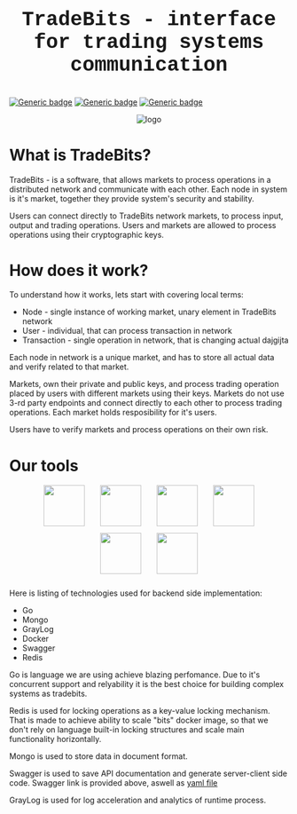 
# <p  align="center" style="font-family:courier;font-size:130%" size=212px> TradeBits - interface for trading systems communication </p> 


[![Generic badge](https://img.shields.io/badge/LICENSE-MIT-orange.svg)](LICENSE)
[![Generic badge](https://img.shields.io/badge/DOCKER-HUB-blue.svg)](https://hub.docker.com/repository/docker/dangdancheg/tradebits)
[![Generic badge](https://img.shields.io/badge/SWAGGER-API-green.svg)](https://app.swaggerhub.com/apis/Dancheg97/tradebits)


<p align="center">
  <img src="https://www.pngkey.com/png/full/398-3981558_igo-mid-winter-conference-network-png.png" alt="logo"/>
</p>

# What is TradeBits?

TradeBits - is a software, that allows markets to process operations in a distributed network and communicate with each other. Each node in system is it's market, together they provide system's security and stability.

Users can connect directly to TradeBits network markets, to process input, output and trading operations. Users and markets are allowed to process operations using their cryptographic keys.

# How does it work?

To understand how it works, lets start with covering local terms:
- Node - single instance of working market, unary element in TradeBits network
- User - individual, that can process transaction in network
- Transaction - single operation in network, that is changing actual dajgijta

Each node in network is a unique market, and has to store all actual data and verify related to that market.

Markets, own their private and public keys, and process trading operation placed by users with different markets using their keys. Markets do not use 3-rd party endpoints and connect directly to each other to process trading operations. Each market holds resposibility for it's users.

Users have to verify markets and process operations on their own risk.

# Our tools


<p align="center">
<img go align="center" style="padding-left: 12px; padding-right: 12px; padding-bottom: 12px;" width="74px" height="74px" src="https://raw.githubusercontent.com/golangci/awesome-go-linters/master/go.png" />
<img mongo align="center" style="padding-left: 12px; padding-right: 12px; padding-bottom: 12px;" width="74px" height="74px" src="https://upload.wikimedia.org/wikipedia/commons/thumb/f/f9/Antu_mongodb.svg/2048px-Antu_mongodb.svg.png"/>
<img graylog align="center" style="padding-left: 12px; padding-right: 12px; padding-bottom: 12px;" width="74px" height="74px" src="https://camo.githubusercontent.com/e6c89a3654756437bd520290bdbe8062bea43e97d38ef2a95d1873d0edd0e014/68747470733a2f2f63646e2e66726565626965737570706c792e636f6d2f6c6f676f732f6c617267652f32782f677261796c6f672d6c6f676f2d706e672d7472616e73706172656e742e706e67" />
<img docker align="center" style="padding-left: 12px; padding-right: 12px; padding-bottom: 12px;" width="74px" height="74px" src="https://cdn-icons-png.flaticon.com/512/919/919853.png" />
<img swagger align="center" style="padding-left: 12px; padding-right: 12px; padding-bottom: 12px;" width="74px" height="74px" src="https://upload.wikimedia.org/wikipedia/commons/a/ab/Swagger-logo.png" />
<img redis align="center" style="padding-left: 12px; padding-right: 12px; padding-bottom: 12px;" width="74px" height="74px" src="https://is3-ssl.mzstatic.com/image/thumb/Purple124/v4/17/cd/a2/17cda2a0-b641-c3d0-3d22-141704a40eef/Icon.png/1200x630bb.png" />
</p>

Here is listing of technologies used for backend side implementation:
- Go
- Mongo
- GrayLog
- Docker
- Swagger
- Redis

Go is language we are using achieve blazing perfomance. Due to it's concurrent support and relyability it is the best choice for building complex systems as tradebits.

Redis is used for locking operations as a key-value locking mechanism. That is made to achieve ability to scale "bits" docker image, so that we don't rely on language built-in locking structures and scale main functionality horizontally.

Mongo is used to store data in document format.

Swagger is used to save API documentation and generate server-client side code. Swagger link is provided above, aswell as [yaml file](api/swagger.yaml)

GrayLog is used for log acceleration and analytics of runtime process.
